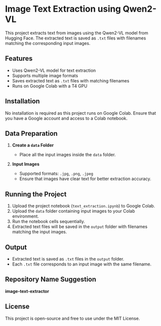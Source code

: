 # Image Text Extraction using Qwen2-VL

This project extracts text from images using the Qwen2-VL model from Hugging Face. The extracted text is saved as `.txt` files with filenames matching the corresponding input images.

## Features
- Uses Qwen2-VL model for text extraction
- Supports multiple image formats
- Saves extracted text as `.txt` files with matching filenames
- Runs on Google Colab with a T4 GPU

## Installation
No installation is required as this project runs on Google Colab. Ensure that you have a Google account and access to a Colab notebook.

## Data Preparation
1. **Create a `data` Folder**
   - Place all the input images inside the `data` folder.

2. **Input Images**
   - Supported formats: `.jpg`, `.png`, `.jpeg`
   - Ensure that images have clear text for better extraction accuracy.

## Running the Project
1. Upload the project notebook (`text_extraction.ipynb`) to Google Colab.
2. Upload the `data` folder containing input images to your Colab environment.
3. Run the notebook cells sequentially.
4. Extracted text files will be saved in the `output` folder with filenames matching the input images.

## Output
- Extracted text is saved as `.txt` files in the `output` folder.
- Each `.txt` file corresponds to an input image with the same filename.

## Repository Name Suggestion
**image-text-extractor**

## License
This project is open-source and free to use under the MIT License.

